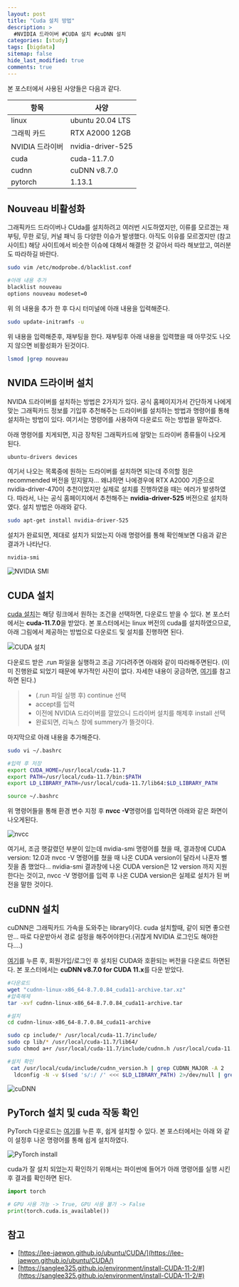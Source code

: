 ```yaml
---
layout: post
title: "Cuda 설치 방법"
description: >
  #NVIDIA 드라이버 #CUDA 설치 #cuDNN 설치
categories: [study]
tags: [bigdata]
sitemap: false
hide_last_modified: true
comments: true
---
```


본 포스터에서 사용된 사양들은 다음과 같다. 

|항목|사양|
|---|---|
|linux|ubuntu 20.04 LTS|
|그래픽 카드|RTX A2000 12GB|
|NVIDIA 드라이버|nvidia-driver-525|
|cuda|cuda-11.7.0|
|cudnn|cuDNN v8.7.0|
|pytorch|1.13.1|

## Nouveau 비활성화

그래픽카드 드라이버나 CUda를 설치하려고 여러번 시도하였지만, 이류를 모르겠는 재부팅, 무한 로딩, 커널 패닉 등 다양한 이슈가 발생했다. 아직도 이유를 모르겠지만 (참고 사이트) 해당 사이트에서 비슷한 이슈에 대해서 해결한 것 같아서 따라 해보았고, 여러분도 따라하길 바란다.

```bash
sudo vim /etc/modprobe.d/blacklist.conf

#아래 내용 추가
blacklist nouveau
options nouveau modeset=0
```
위 의 내용을 추가 한 후 다시 터미널에 아래 내용을 입력해준다.

```bash
sudo update-initramfs -u
```
위 내용을 입력해준후, 재부팅을 한다. 재부팅후 아래 내용을 입력했을 때 아무것도 나오지 않으면 비활성화가 된것이다.
```bash
lsmod |grep nouveau
```

## NVIDA 드라이버 설치
NVIDA 드라이버를 설치하는 방법은 2가지가 있다. 공식 홈페이지가서 간단하게 나에게 맞는 그래픽카드 정보를 기입후 추천해주는 드라이버를 설치하는 방법과 명령어를 통해 설치하는 방법이 있다. 여기서는 명령어를 사용하여 다운로드 하는 방법을 말하겠다.

아래 명령어를 치게되면, 지금 장착된 그래픽카드에 알맞는 드라이버 종류들이 나오게 된다.
```bash
ubuntu-drivers devices
```
여기서 나오는 목록중에 원하는 드라이버를 설치하면 되는데 주의할 점은 recommended 버전을 믿지말자... 왜냐하면 나에경우에 RTX A2000 기준으로 nvidia-driver-470이 추천이었지만 실제로 설치를 진행하였을 때는 에러가 발생하였다. 따라서, 나는 공식 홈페이지에서 추천해주는 **nvidia-driver-525** 버전으로 설치하였다. 설치 방법은 아래와 같다.
```bash
sudo apt-get install nvidia-driver-525
```

설치가 완료되면, 제대로 설치가 되었는지 아래 명령어를 통해 확인해보면 다음과 같은 결과가 나타난다.
```bash
nvidia-smi
```
![NVIDIA SMI](../../assets/img/blog/study/nvidia-smi.png)


## CUDA 설치
[cuda 설치](https://developer.nvidia.com/cuda-toolkit-archive)는 해당 링크에서 원하는 조건을 선택하면, 다운로드 받을 수 있다. 본 포스터에서는 **cuda-11.7.0**을 받았다. 본 포스터에서는 linux 버전의 cuda를 설치하였으므로, 아래 그림에서 제공하는 방법으로 다운로드 및 설치를 진행하면 된다. 

![CUDA 설치](../../assets/img/blog/study/cuda-download.png)

다운로드 받은 .run 파일을 실행하고 조금 기다려주면 아래와 같이 따라해주면된다. (이미 진행완료 되었기 때문에 부가적인 사진이 없다. 자세한 내용이 궁금하면, [여기](https://lee-jaewon.github.io/ubuntu/CUDA/)를 참고하면 된다.)

> - (.run 파일 실행 후) continue 선택
> - accept를 입력
> - 이전에 NVIDIA 드라이버를 깔았으니 드라이버 설치를 해제후 install 선택
> - 완료되면, 리눅스 창에 summery가 뜰것이다. 

마지막으로 아래 내용을 추가해준다.
```bash
sudo vi ~/.bashrc
```
```bash
#입력 후 저장
export CUDA_HOME=/usr/local/cuda-11.7
export PATH=/usr/local/cuda-11.7/bin:$PATH
export LD_LIBRARY_PATH=/usr/local/cuda-11.7/lib64:$LD_LIBRARY_PATH
```
```bash
source ~/.bashrc
```
위 명령어들을 통해 환경 변수 지정 후 **nvcc -V**명령어를 입력하면 아래와 같은 화면이 나오게된다.

![nvcc](../../assets/img/blog/study/check_nvcc.png)

여기서, 조금 햇갈렸던 부분이 있는데 nvidia-smi 명령어를 쳤을 때, 결과창에 CUDA version: 12.0과 nvcc -V 명령어를 쳤을 때 나온 CUDA version이 달라서 나혼자 뻘짓을 좀 했었다... nvidia-smi 결과창에 나온 CUDA version은 12 version 까지 지원한다는 것이고, nvcc -V 명령어를 입력 후 나온 CUDA version은 실제로 설치가 된 버전을 말한 것이다. 


## cuDNN 설치
cuDNN은 그래픽카드 가속을 도와주는 library이다. cuda 설치할때, 같이 되면 좋으련만... 따로 다운받아서 경로 설정을 해주어야한다.(귀찮게 NVIDIA 로그인도 해야한다....) 

[여기](https://developer.nvidia.com/cudnn)를 누른 후, 회원가입/로그인 후 설치된 CUDA와 호환되는 버전을 다운로드 하면된다. 본 포스터에서는 **cuDNN v8.7.0 for CUDA 11.x**를 다운 받았다.

```bash
#다운로드
wget "cudnn-linux-x86_64-8.7.0.84_cuda11-archive.tar.xz"
#압축해제
tar -xvf cudnn-linux-x86_64-8.7.0.84_cuda11-archive.tar
```
```bash
#설치
cd cudnn-linux-x86_64-8.7.0.84_cuda11-archive

sudo cp include/* /usr/local/cuda-11.7/include/
sudo cp lib/* /usr/local/cuda-11.7/lib64/
sudo chmod a+r /usr/local/cuda-11.7/include/cudnn.h /usr/local/cuda-11.7/lib64/libcudnn*
```
```bash
#설치 확인
 cat /usr/local/cuda/include/cudnn_version.h | grep CUDNN_MAJOR -A 2
  ldconfig -N -v $(sed 's/:/ /' <<< $LD_LIBRARY_PATH) 2>/dev/null | grep libcudnn
```

![cuDNN](../../assets/img/blog/study/cuDNN.png)


## PyTorch 설치 및 cuda 작동 확인
PyTorch 다운로드는 [여기](https://pytorch.org/)를 누른 후, 쉽게 설치할 수 있다. 본 포스터에서는 아래 와 같이 설정후 나온 명령어를 통해 쉽게 설치하였다. 

![PyTorch install](../../assets/img/blog/study/PyTorch.png)

cuda가 잘 설치 되었는지 확인하기 위해서는 파이썬에 들어가 아래 명령어를 실행 시킨후 결과를 확인하면 된다. 
```python
import torch

# GPU 사용 가능 -> True, GPU 사용 불가 -> False
print(torch.cuda.is_available())
```


## 참고
- [https://lee-jaewon.github.io/ubuntu/CUDA/](https://lee-jaewon.github.io/ubuntu/CUDA/)
- [https://sanglee325.github.io/environment/install-CUDA-11-2/#](https://sanglee325.github.io/environment/install-CUDA-11-2/#)
